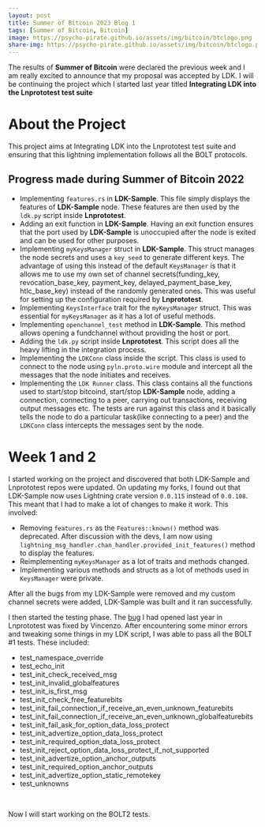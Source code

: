 ```yaml
---
layout: post
title: Summer of Bitcoin 2023 Blog 1
tags: [Summer of Bitcoin, Bitcoin]
image: https://psycho-pirate.github.io/assets/img/bitcoin/btclogo.png
share-img: https://psycho-pirate.github.io/assets/img/bitcoin/btclogo.png
---
```


The results of **Summer of Bitcoin** were declared the previous week and I am really excited to announce that my proposal was accepted by LDK. I will be continuing the project which I started last year titled **Integrating LDK into the Lnprototest test suite**	

# About the Project
This project aims at Integrating LDK into the Lnprototest test suite and ensuring that this lightning implementation follows all the BOLT protocols.

## Progress made during Summer of Bitcoin 2022
* Implementing `features.rs` in **LDK-Sample**. This file simply displays the features of **LDK-Sample** node. These features are then used by the `ldk.py` script inside **Lnprototest**.
* Adding an exit function in **LDK-Sample**. Having an exit function ensures that the port used by **LDK-Sample** is unoccupied after the node is exited and can be used for other purposes.
* Implementing `myKeysManager` struct in **LDK-Sample**. This struct manages the node secrets and uses a `key_seed` to generate different keys. The advantage of using this instead of the default `KeysManager` is that it allows me to use my own set of channel secrets(funding_key, revocation_base_key, payment_key, delayed_payment_base_key, htlc_base_key) instead of the randomly generated ones. This was useful for setting up the configuration required by **Lnprototest**.
* Implementing `KeysInterface` trait for the `myKeysManager` struct. This was essential for `myKeysManager` as it has a lot of useful methods.
* Implementing `openchannel_test` method in **LDK-Sample**. This method allows opening a fundchannel without providing the host or port.
* Adding the `ldk.py` script inside **Lnprototest**. This script does all the heavy lifting in the integration process.
* Implementing the `LDKConn` class inside the script. This class is used to connect to the node using `pyln.proto.wire` module and intercept all the messages that the node initiates and receives.
* Implementing the `LDK Runner` class. This class contains all the functions used to start/stop bitcoind, start/stop **LDK-Sample** node, adding a connection, connecting to a peer, carrying out transactions, receiving output messages etc. The tests are run against this class and it basically tells the node to do a particular task(like connecting to a peer) and the `LDKConn` class intercepts the messages sent by the node.

# Week 1 and 2

I started working on the project and discovered that both LDK-Sample and Lnprototest repos were updated. On updating my forks, I found out that LDK-Sample now uses Lightning crate version `0.0.115` instead of `0.0.108`. This meant that I had to make a lot of changes to make it work. This involved:
* Removing `features.rs` as the `Features::known()` method was deprecated. After discussion with the devs, I am now using `lightning_msg_handler.chan_handler.provided_init_features()` method to display the features.
* Reimplementing `myKeysManager` as a lot of traits and methods changed. 
* Implementing various methods and structs as a lot of methods used in `KeysManager` were private.

After all the bugs from my LDK-Sample were removed and my custom channel secrets were added, LDK-Sample was built and it ran successfully.

I then started the testing phase. The [bug](https://github.com/rustyrussell/lnprototest/issues/57) I had opened last year in Lnprototest was fixed by Vincenzo.
After encountering some minor errors and tweaking some things in my LDK script, I was able to pass all the BOLT #1 tests. These included:
* test_namespace_override
* test_echo_init
* test_init_check_received_msg
* test_init_invalid_globalfeatures
* test_init_is_first_msg
* test_init_check_free_featurebits
* test_init_fail_connection_if_receive_an_even_unknown_featurebits
* test_init_fail_connection_if_receive_an_even_unknown_globalfeaturebits
* test_init_fail_ask_for_option_data_loss_protect
* test_init_advertize_option_data_loss_protect
* test_init_required_option_data_loss_protect
* test_init_reject_option_data_loss_protect_if_not_supported
* test_init_advertize_option_anchor_outputs
* test_init_required_option_anchor_outputs
* test_init_advertize_option_static_remotekey
* test_unknowns
<br>

Now I will start working on the BOLT2 tests.